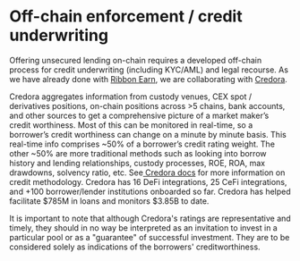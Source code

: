 # Off-chain enforcement / credit underwriting

Offering unsecured lending on-chain requires a developed off-chain process for credit underwriting (including KYC/AML) and legal recourse. As we have already done with [Ribbon Earn](../../ribbon-earn/introduction-to-ribbon-earn.md), we are collaborating with [Credora](https://credora.io/).

Credora aggregates information from custody venues, CEX spot / derivatives positions, on-chain positions across >5 chains, bank accounts, and other sources to get a comprehensive picture of a market maker’s credit worthiness. Most of this can be monitored in real-time, so a borrower’s credit worthiness can change on a minute by minute basis. This real-time info comprises \~50% of a borrower’s credit rating weight. The other \~50% are more traditional methods such as looking into borrow history and lending relationships, custody processes, ROE, ROA, max drawdowns, solvency ratio, etc. See[ Credora docs](https://credora.gitbook.io/credit-methodology/SbLmTxogePkrzsF4z9IK/credit-evaluation/credit-score) for more information on credit methodology. Credora has 16 DeFi integrations, 25 CeFi integrations, and +100 borrower/lender institutions onboarded so far. Credora has helped facilitate $785M in loans and monitors $3.85B to date.&#x20;

It is important to note that although Credora's ratings are representative and timely, they should in no way be interpreted as an invitation to invest in a particular pool or as a "guarantee" of successful investment. They are to be considered solely as indications of the borrowers' creditworthiness.
